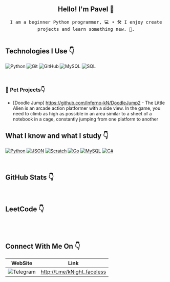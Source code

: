 <br/>
<h2 align="center"> Hello! I'm Pavel 👋</h1>
<p align="center">
<samp> I am a beginner Python programmer, 💻 • 🛠 I enjoy create projects and learn something new. 🌱.</samp>

<br/>
<br/>

<h2> Technologies I Use 👇</h3>

![Python](https://img.shields.io/badge/python-3670A0?style=for-the-badge&logo=python&logoColor=ffdd54)
![Git](https://img.shields.io/badge/git-%23F05033.svg?style=for-the-badge&logo=git&logoColor=white)
![GitHub](https://img.shields.io/badge/github-%23121011.svg?style=for-the-badge&logo=github&logoColor=white)
![MySQL](https://img.shields.io/badge/mysql-4479A1.svg?style=for-the-badge&logo=mysql&logoColor=white)
![SQL](https://img.shields.io/badge/-SQL-333?style=flat&logo=postgresql)

<br/>

### 🚀 Pet Projects👇
-  [Doodle Jump] https://github.com/Inferno-kN/DoodleJump2 - The Little Alien is an arcade action platformer with a side view. In the game, you need to climb as high as possible in an area similar to a sheet of a notebook in a cage, constantly jumping from one platform to another


<h2> What I know and what I study 👇</h3>

[![Python](https://img.shields.io/badge/Python-3776AB?logo=python&logoColor=fff)](#)
[![JSON](https://img.shields.io/badge/JSON-000?logo=json&logoColor=fff)](#)
[![Scratch](https://img.shields.io/badge/Scratch-4D97FF?logo=scratch&logoColor=fff)](#)
[![Go](https://img.shields.io/badge/Go-%2300ADD8.svg?&logo=go&logoColor=white)](#)
[![MySQL](https://img.shields.io/badge/mysql-4479A1.svg?style=for-the-badge&logo=mysql&logoColor=white)](#)
[![C#](https://custom-icon-badges.demolab.com/badge/C%23-%23239120.svg?logo=cshrp&logoColor=white)](#)

<br/>

<h2> GitHub Stats 👇</h2>
<br/>

<h2> LeetCode 👇</h2> 

<p align="center">
</p>

<br/>
<br/>
 
<p align="center">
<h2> Connect With Me On 👇</h2>


| WebSite | Link |
|---|---|
|  ![Telegram](https://img.shields.io/badge/Telegram-2CA5E0?style=for-the-badge&logo=telegram&logoColor=white)  |  http://t.me/kNight_faceless  |

